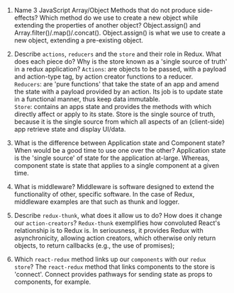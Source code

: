 1.  Name 3 JavaScript Array/Object Methods that do not produce side-effects? Which method do we use to create a new object while extending the properties of another object?
Object.assign() and Array.filter()/.map()/.concat().  Object.assign() is what we use to create a new object, extending a pre-existing object.

2.  Describe `actions`, `reducers` and the `store` and their role in Redux. What does each piece do? Why is the store known as a 'single source of truth' in a redux application?
`Actions`: are objects to be passed, with a payload and action-type tag, by action creator functions to a reducer.  
`Reducers`: are 'pure functions' that take the state of an app and amend the state with a payload provided by an action.  Its job is to update state in a functional manner, thus keep data immutable.  
`Store`: contains an apps state and provides the methods with which directly affect or apply to its state.  Store is the single source of truth, because it is the single source from which all aspects of an (client-side) app retrieve state and display UI/data.

3.  What is the difference between Application state and Component state? When would be a good time to use one over the other?
Application state is the 'single source' of state for the application at-large.  Whereas, component state is state that applies to a single component at a given time.

4.  What is middleware?
Middleware is software designed to extend the functionality of other, specific software.  In the case of Redux, middleware examples are that such as thunk and logger. 

5.  Describe `redux-thunk`, what does it allow us to do? How does it change our `action-creators`?
`Redux-thunk` exemplifies how convoluted React's relationship is to Redux is.  In seriousness, it provides Redux with asynchronicity, allowing action creators, which otherwise only return objects, to return callbacks (e.g., the use of promises);

6.  Which `react-redux` method links up our `components` with our `redux store`?
The `react-redux` method that links components to the store is 'connect'. Connect provides pathways for sending state as props to components, for example.